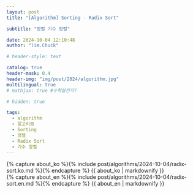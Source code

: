```yaml
---
layout: post
title: "[Algorithm] Sorting - Radix Sort"

subtitle: "정렬 기수 정렬"

date: 2024-10-04 12:10:48
author: "lim.Chuck"

# header-style: text

catalog: true
header-mask: 0.4
header-img: "img/post/2024/algorithm.jpg"
multilingual: true
# mathjax: true #수학쓸껀지?

# hidden: true

tags:
  - algorithm
  - 알고리즘
  - Sorting
  - 정렬
  - Radix Sort
  - 기수 정렬
---
```


<div class="ko post-container">
    {% capture about_ko %}{% include post/algorithms/2024-10-04/radix-sort.ko.md %}{% endcapture %}
    {{ about_ko | markdownify }}
</div>
<div class="en post-container">
    {% capture about_en %}{% include post/algorithms/2024-10-04/radix-sort.en.md %}{% endcapture %}
    {{ about_en | markdownify }}
</div>
